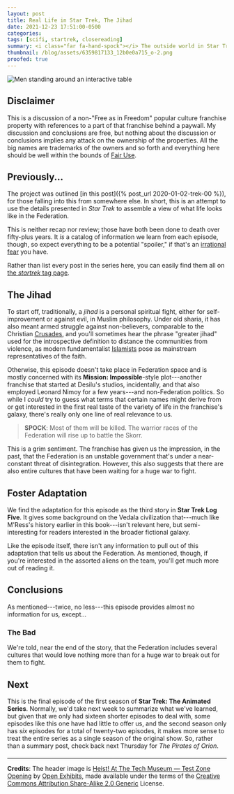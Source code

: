 ```yaml
---
layout: post
title: Real Life in Star Trek, The Jihad
date: 2021-12-23 17:51:00-0500
categories:
tags: [scifi, startrek, closereading]
summary: <i class="far fa-hand-spock"></i> The outside world in Star Trek
thumbnail: /blog/assets/6359817133_12b0e0a715_o-2.png
proofed: true
---
```


![Men standing around an interactive table](/blog/assets/6359817133_12b0e0a715_o-2.png "Probably not actually planning a heist...")

## Disclaimer

This is a discussion of a non-"Free as in Freedom" popular culture franchise property with references to a part of that franchise behind a paywall.  My discussion and conclusions are free, but nothing about the discussion or conclusions implies any attack on the ownership of the properties.  All the big names are trademarks of the owners and so forth and everything here should be well within the bounds of [Fair Use](https://en.wikipedia.org/wiki/Fair_use).

## Previously...

The project was outlined [in this post]({% post_url 2020-01-02-trek-00 %}), for those falling into this from somewhere else.  In short, this is an attempt to use the details presented in *Star Trek* to assemble a view of what life looks like in the Federation.

This is neither recap nor review; those have both been done to death over fifty-plus years.  It *is* a catalog of information we learn from each episode, though, so expect everything to be a potential "spoiler," if that's an [irrational fear](https://www.theguardian.com/books/booksblog/2011/aug/17/spoilers-enhance-enjoyment-psychologists) you have.

Rather than list every post in the series here, you can easily find them all on [the *startrek* tag page](/blog/tag/startrek/).

## The Jihad

To start off, traditionally, a *jihad* is a personal spiritual fight, either for self-improvement or against evil, in Muslim philosophy.  Under old sharia, it has also meant armed struggle against non-believers, comparable to the Christian [Crusades](https://en.wikipedia.org/wiki/Crusades), and you'll sometimes hear the phrase "greater jihad" used for the introspective definition to distance the communities from violence, as modern fundamentalist [Islamists](https://en.wikipedia.org/wiki/Islamism) pose as mainstream representatives of the faith.

Otherwise, this episode doesn't take place in Federation space and is mostly concerned with its **Mission:  Impossible**-style plot---another franchise that started at Desilu's studios, incidentally, and that also employed Leonard Nimoy for a few years---and non-Federation politics.  So while I *could* try to guess what terms that certain names might derive from or get interested in the first real taste of the variety of life in the franchise's galaxy, there's really only one line of real relevance to us.

 > **SPOCK**: Most of them will be killed. The warrior races of the Federation will rise up to battle the Skorr.

This is a grim sentiment.  The franchise has given us the impression, in the past, that the Federation is an unstable government that's under a near-constant threat of disintegration.  However, this also suggests that there are also entire cultures that have been waiting for a huge war to fight.

## Foster Adaptation

We find the adaptation for this episode as the third story in **Star Trek Log Five**.  It gives some background on the Vedala civilization that---much like M'Ress's history earlier in this book---isn't relevant here, but semi-interesting for readers interested in the broader fictional galaxy.

Like the episode itself, there isn't any information to pull out of this adaptation that tells us about the Federation.  As mentioned, though, if you're interested in the assorted aliens on the team, you'll get much more out of reading it.

## Conclusions

As mentioned---twice, no less---this episode provides almost no information for us, except...

### The Bad

We're told, near the end of the story, that the Federation includes several cultures that would love nothing more than for a huge war to break out for them to fight.

## Next

This is the final episode of the first season of **Star Trek:  The Animated Series**.  Normally, we'd take next week to summarize what we've learned, but given that we only had sixteen shorter episodes to deal with, some episodes like this one have had little to offer us, and the second season only has *six* episodes for a total of twenty-two episodes, it makes more sense to treat the entire series as a single season of the original show.  So, rather than a summary post, check back next Thursday for *The Pirates of Orion*.

#### <i class="far fa-hand-spock"></i>

* * *

**Credits**: The header image is [Heist! At The Tech Museum — Test Zone Opening](https://www.flickr.com/photos/27512715@N02/6359817133) by [Open Exhibits](https://www.flickr.com/photos/openexhibits/), made available under the terms of the [Creative Commons Attribution Share-Alike 2.0 Generic](https://creativecommons.org/licenses/by-sa/2.0/) License.
